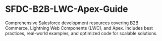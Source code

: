 # SFDC-B2B-LWC-Apex-Guide
Comprehensive Salesforce development resources covering B2B Commerce, Lightning Web Components (LWC), and Apex. Includes best practices, real-world examples, and optimized code for scalable solutions.

